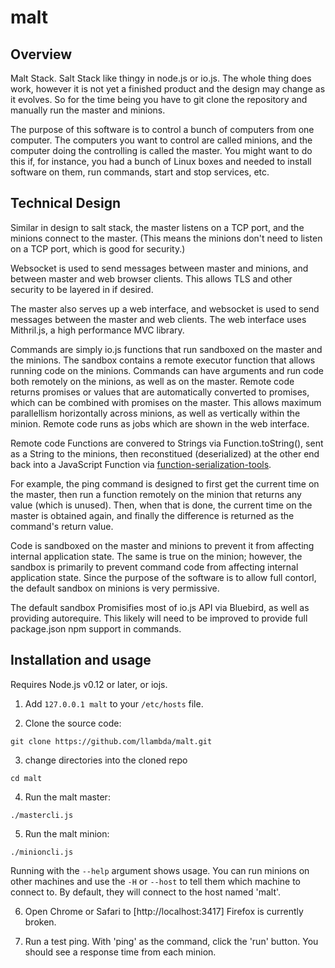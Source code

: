 # malt

## Overview

Malt Stack. Salt Stack like thingy in node.js or io.js. The whole thing does work, however it is not yet a finished product and the design may change as it evolves. So for the time being you have to git clone the repository and manually run the master and minions.

The purpose of this software is to control a bunch of computers from one computer. The computers you want to control are called minions, and the computer doing the controlling is called the master. You might want to do this if, for instance, you had a bunch of Linux boxes and needed to install software on them, run commands, start and stop services, etc.

## Technical Design

Similar in design to salt stack, the master listens on a TCP port, and the minions connect to the master. (This means the minions don't need to listen on a TCP port, which is good for security.)

Websocket is used to send messages between master and minions, and between master and web browser clients. This allows TLS and other security to be layered in if desired.

The master also serves up a web interface, and websocket is used to send messages between the master and web clients. The web interface uses Mithril.js, a high performance MVC library.

Commands are simply io.js functions that run sandboxed on the master and the minions. The sandbox contains a remote executor function that allows running code on the minions. Commands can have arguments and run code both remotely on the minions, as well as on the master. Remote code returns promises or values that are automatically converted to promises, which can be combined with promises on the master. This allows maximum parallellism horizontally across minions, as well as vertically within the minion. Remote code runs as jobs which are shown in the web interface.

Remote code Functions are convered to Strings via Function.toString(), sent as a String to the minions, then reconstitued (deserialized) at the other end back into a JavaScript Function via [function-serialization-tools](https://www.npmjs.com/package/function-serialization-tools).

For example, the ping command is designed to first get the current time on the master, then run a function remotely on the minion that returns any value (which is unused). Then, when that is done, the current time on the master is obtained again, and finally the difference is returned as the command's return value.

Code is sandboxed on the master and minions to prevent it from affecting internal application state. The same is true on the minion; however, the sandbox is primarily to prevent command code from affecting internal application state. Since the purpose of the software is to allow full contorl, the default sandbox on minions is very permissive. 

The default sandbox Promisifies most of io.js API via Bluebird, as well as providing autorequire. This likely will need to be improved to provide full package.json npm support in commands.

## Installation and usage

Requires Node.js v0.12 or later, or iojs.

1. Add ```127.0.0.1 malt``` to your ```/etc/hosts``` file.

2. Clone the source code:

  ```git clone https://github.com/llambda/malt.git```
  
3. change directories into the cloned repo

  ```cd malt```
  
4. Run the malt master:

  ```
  ./mastercli.js
  ```
  
5. Run the malt minion:

  ```
  ./minioncli.js
  ```

  Running with the ```--help``` argument shows usage. You can run minions on other machines and use the ```-H``` or ```--host``` to tell them which machine to connect to. By default, they will connect to the host named 'malt'.
  
6. Open Chrome or Safari to [http://localhost:3417] Firefox is currently broken.

7. Run a test ping. With 'ping' as the command, click the 'run' button. You should see a response time from each minion.



